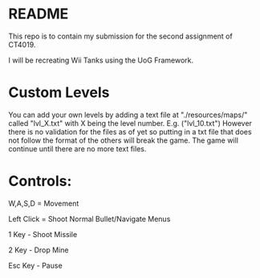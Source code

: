 # README #

This repo is to contain my submission for the second assignment of CT4019.

I will be recreating Wii Tanks using the UoG Framework.

# Custom Levels #
You can add your own levels by adding a text file at "./resources/maps/" called "lvl_X.txt" with X being the level number. E.g. ("lvl_10.txt")
However there is no validation for the files as of yet so putting in a txt file that does not follow the format of the others will break the game.
The game will continue until there are no more text files.

# Controls: #

W,A,S,D  = Movement

Left Click = Shoot Normal Bullet/Navigate Menus

1 Key - Shoot Missile

2 Key - Drop Mine

Esc Key - Pause